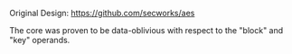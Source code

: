 Original Design:
https://github.com/secworks/aes

The core was proven to be data-oblivious with respect to the "block" and "key" operands.
